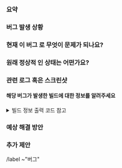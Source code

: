 ### 요약

<!-- (버그에 대해서 간단히 설명해주세요) -->

### 버그 발생 상황

<!-- (어떻게 이 버그가 발생했나요? 자세한 절차에 대해서 설명해 주세요 - 매우 중요)

*ex) 로그인 버튼 클릭시 발생* -->

### 현재 이 버그 로 무엇이 문제가 되나요?

<!-- (버그 발생 하였을때 현상에 대해서 설명해 주세요)

*ex)로그인이 되지 않음* -->

### 원래 정상적 인 상태는 어떤가요?

<!-- (원래 무엇이 일어나야 하나요?)

*ex) 로그인이 되야 함* -->

### 관련 로그 혹은 스크린샷

<!-- (콘솔창 내에서 log에 관한 에러 (```) 코드 블럭, 현상에 대한 스크린샷을 첨부해 주세요) -->

#### 해당 버그가 발생한 빌드에 대한 정보를 알려주세요

<details>
<summary>빌드 정보 출력 코드 참고</summary>

<pre>

<!-- (여기에 빌드 정보 출력 코드 추가) -->

</pre>
</details>

### 예상 해결 방안

<!-- (이버그에 대한 해결책이 있다면 알려주세요)

*ex) 로그인 서버 연결 체크 요망* -->

### 추가 제안
<!-- (해당 기능에 문제가 있었다면 어떻게 개선할까요?)

*ex) 로그인 서버 연결 불가 시 에러 메시지 표시* -->

/label ~"버그"